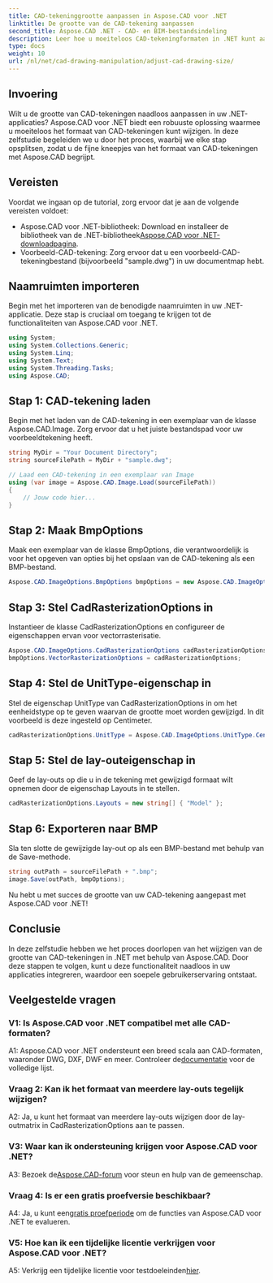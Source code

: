 ```yaml
---
title: CAD-tekeninggrootte aanpassen in Aspose.CAD voor .NET
linktitle: De grootte van de CAD-tekening aanpassen
second_title: Aspose.CAD .NET - CAD- en BIM-bestandsindeling
description: Leer hoe u moeiteloos CAD-tekeningformaten in .NET kunt aanpassen met Aspose.CAD. Volg onze stapsgewijze handleiding voor het naadloos aanpassen van het formaat.
type: docs
weight: 10
url: /nl/net/cad-drawing-manipulation/adjust-cad-drawing-size/
---
```

## Invoering

Wilt u de grootte van CAD-tekeningen naadloos aanpassen in uw .NET-applicaties? Aspose.CAD voor .NET biedt een robuuste oplossing waarmee u moeiteloos het formaat van CAD-tekeningen kunt wijzigen. In deze zelfstudie begeleiden we u door het proces, waarbij we elke stap opsplitsen, zodat u de fijne kneepjes van het formaat van CAD-tekeningen met Aspose.CAD begrijpt.

## Vereisten

Voordat we ingaan op de tutorial, zorg ervoor dat je aan de volgende vereisten voldoet:

- Aspose.CAD voor .NET-bibliotheek: Download en installeer de bibliotheek van de .NET-bibliotheek[Aspose.CAD voor .NET-downloadpagina](https://releases.aspose.com/cad/net/).
- Voorbeeld-CAD-tekening: Zorg ervoor dat u een voorbeeld-CAD-tekeningbestand (bijvoorbeeld "sample.dwg") in uw documentmap hebt.

## Naamruimten importeren

Begin met het importeren van de benodigde naamruimten in uw .NET-applicatie. Deze stap is cruciaal om toegang te krijgen tot de functionaliteiten van Aspose.CAD voor .NET.

```csharp
using System;
using System.Collections.Generic;
using System.Linq;
using System.Text;
using System.Threading.Tasks;
using Aspose.CAD;
```

## Stap 1: CAD-tekening laden

Begin met het laden van de CAD-tekening in een exemplaar van de klasse Aspose.CAD.Image. Zorg ervoor dat u het juiste bestandspad voor uw voorbeeldtekening heeft.

```csharp
string MyDir = "Your Document Directory";
string sourceFilePath = MyDir + "sample.dwg";

// Laad een CAD-tekening in een exemplaar van Image
using (var image = Aspose.CAD.Image.Load(sourceFilePath))
{
    // Jouw code hier...
}
```

## Stap 2: Maak BmpOptions

Maak een exemplaar van de klasse BmpOptions, die verantwoordelijk is voor het opgeven van opties bij het opslaan van de CAD-tekening als een BMP-bestand.

```csharp
Aspose.CAD.ImageOptions.BmpOptions bmpOptions = new Aspose.CAD.ImageOptions.BmpOptions();
```

## Stap 3: Stel CadRasterizationOptions in

Instantieer de klasse CadRasterizationOptions en configureer de eigenschappen ervan voor vectorrasterisatie.

```csharp
Aspose.CAD.ImageOptions.CadRasterizationOptions cadRasterizationOptions = new Aspose.CAD.ImageOptions.CadRasterizationOptions();
bmpOptions.VectorRasterizationOptions = cadRasterizationOptions;
```

## Stap 4: Stel de UnitType-eigenschap in

Stel de eigenschap UnitType van CadRasterizationOptions in om het eenheidstype op te geven waarvan de grootte moet worden gewijzigd. In dit voorbeeld is deze ingesteld op Centimeter.

```csharp
cadRasterizationOptions.UnitType = Aspose.CAD.ImageOptions.UnitType.Centimeter;
```

## Stap 5: Stel de lay-outeigenschap in

Geef de lay-outs op die u in de tekening met gewijzigd formaat wilt opnemen door de eigenschap Layouts in te stellen.

```csharp
cadRasterizationOptions.Layouts = new string[] { "Model" };
```

## Stap 6: Exporteren naar BMP

Sla ten slotte de gewijzigde lay-out op als een BMP-bestand met behulp van de Save-methode.

```csharp
string outPath = sourceFilePath + ".bmp";
image.Save(outPath, bmpOptions);
```

Nu hebt u met succes de grootte van uw CAD-tekening aangepast met Aspose.CAD voor .NET!

## Conclusie

In deze zelfstudie hebben we het proces doorlopen van het wijzigen van de grootte van CAD-tekeningen in .NET met behulp van Aspose.CAD. Door deze stappen te volgen, kunt u deze functionaliteit naadloos in uw applicaties integreren, waardoor een soepele gebruikerservaring ontstaat.

## Veelgestelde vragen

### V1: Is Aspose.CAD voor .NET compatibel met alle CAD-formaten?

 A1: Aspose.CAD voor .NET ondersteunt een breed scala aan CAD-formaten, waaronder DWG, DXF, DWF en meer. Controleer de[documentatie](https://reference.aspose.com/cad/net/) voor de volledige lijst.

### Vraag 2: Kan ik het formaat van meerdere lay-outs tegelijk wijzigen?

A2: Ja, u kunt het formaat van meerdere lay-outs wijzigen door de lay-outmatrix in CadRasterizationOptions aan te passen.

### V3: Waar kan ik ondersteuning krijgen voor Aspose.CAD voor .NET?

 A3: Bezoek de[Aspose.CAD-forum](https://forum.aspose.com/c/cad/19) voor steun en hulp van de gemeenschap.

### Vraag 4: Is er een gratis proefversie beschikbaar?

 A4: Ja, u kunt een[gratis proefperiode](https://releases.aspose.com/) om de functies van Aspose.CAD voor .NET te evalueren.

### V5: Hoe kan ik een tijdelijke licentie verkrijgen voor Aspose.CAD voor .NET?

 A5: Verkrijg een tijdelijke licentie voor testdoeleinden[hier](https://purchase.aspose.com/temporary-license/).